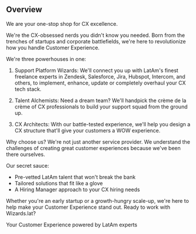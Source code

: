 ## Overview

We are your one-stop shop for CX excellence.

We're the CX-obsessed nerds you didn't know you needed. Born from the trenches of startups and corporate battlefields, we're here to revolutionize how you handle Customer Experience.

We're three powerhouses in one:
1. Support Platform Wizards: We'll connect you up with LatAm's finest freelance experts in Zendesk, Salesforce, Jira, Hubspot, Intercom, and others, to implement, enhance, update or completely overhaul your CX tech stack.

2. Talent Alchemists: Need a dream team? We'll handpick the crème de la crème of CX professionals to build your support squad from the ground up.

3. CX Architects: With our battle-tested experience, we'll help you design a CX structure that'll give your customers a WOW experience.

Why choose us? We're not just another service provider. We understand the challenges of creating great customer experiences because we've been there ourselves.

Our secret sauce:
* Pre-vetted LatAm talent that won't break the bank
* Tailored solutions that fit like a glove
* A Hiring Manager approach to your CX hiring needs

Whether you're an early startup or a growth-hungry scale-up, we're here to help make your Customer Experience stand out. Ready to work with Wizards.lat?

Your Customer Experience powered by LatAm experts
